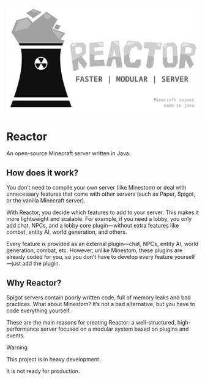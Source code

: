 <img src=".github/banner.png">

# Reactor
An open-source Minecraft server written in Java.

## How does it work?
You don’t need to compile your own server (like Minestom) or deal with unnecessary features that come with other servers (such as Paper, Spigot, or the vanilla Minecraft server).

With Reactor, you decide which features to add to your server. This makes it more lightweight and scalable. For example, if you need a lobby, you only add chat, NPCs, and a lobby core plugin—without extra features like combat, entity AI, world generation, and others.

Every feature is provided as an external plugin—chat, NPCs, entity AI, world generation, combat, etc.
However, unlike Minestom, these plugins are already coded for you, so you don’t have to develop every feature yourself—just add the plugin.

## Why Reactor?
Spigot servers contain poorly written code, full of memory leaks and bad practices.
What about Minestom? It’s not a bad alternative, but you have to code everything yourself.

These are the main reasons for creating Reactor: a well-structured, high-performance server focused on a modular system based on plugins and events.

> [!WARNING]
> This project is in heavy development.
> 
> It is not ready for production.